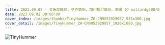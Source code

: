 ```yaml
---
title: 2023.09.02 - 艾氏煌蜂鸟，圣克鲁斯，加利福尼亚州，美国 (© mallardg500/Getty Images)
date: 2023.09.02 00:00:00
cover_index: /images/thumbs/TinyHummer_ZH-CN9853929957_533x300.jpg
cover_detail: /images/TinyHummer_ZH-CN9853929957_1920x1080.jpg
---
```


![TinyHummer](/images/TinyHummer_ZH-CN9853929957_1920x1080.jpg)
